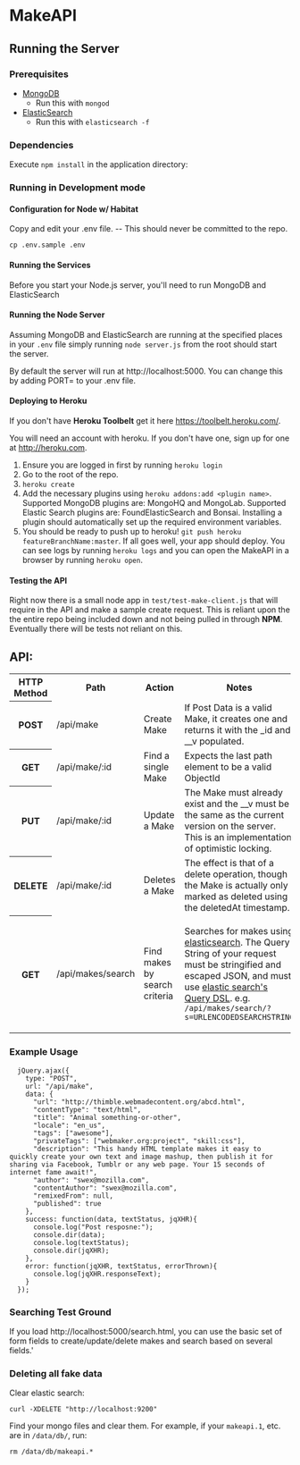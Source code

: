# MakeAPI

## Running the Server

### Prerequisites

- [MongoDB](http://www.mongodb.org/)
  - Run this with `mongod`
- [ElasticSearch](http://www.elasticsearch.org/)
  - Run this with `elasticsearch -f`

### Dependencies

Execute `npm install` in the application directory:


### Running in Development mode

#### Configuration for Node w/ Habitat

Copy and edit your .env file. -- This should never be committed to the repo.

```
cp .env.sample .env
```

#### Running the Services

Before you start your Node.js server, you'll need to run MongoDB and ElasticSearch

#### Running the Node Server

Assuming MongoDB and ElasticSearch are running at the specified places in your `.env` file simply running `node server.js` from the root should start the server.


By default the server will run at http://localhost:5000. You can change this by adding PORT=<port> to your .env file.

#### Deploying to Heroku

If you don't have **Heroku Toolbelt** get it here https://toolbelt.heroku.com/.

You will need an account with heroku. If you don't have one, sign up for one at http://heroku.com.

1. Ensure you are logged in first by running `heroku login`
2. Go to the root of the repo.
3. `heroku create`
4. Add the necessary plugins using `heroku addons:add <plugin name>`. Supported MongoDB plugins are: MongoHQ and MongoLab. Supported Elastic Search plugins are: FoundElasticSearch and Bonsai. Installing a plugin should automatically set up the required environment variables.
5. You should be ready to push up to heroku! `git push heroku featureBranchName:master`. If all goes well, your app should deploy. You can see logs by running `heroku logs` and you can open the MakeAPI in a browser by running `heroku open`.


#### Testing the API

Right now there is a small node app in `test/test-make-client.js` that will require in the API and make a sample create request. This is reliant upon the the entire repo being included down and not being pulled in through **NPM**. Eventually there will be tests not reliant on this.

## API:

<table>
  <tr>
    <th>HTTP Method</th>
    <th>Path</th>
    <th>Action</th>
    <th>Notes</th>
  </tr>
  <tr>
    <th>POST</th>
    <td>/api/make</td>
    <td>Create Make</td>
    <td>If Post Data is a valid Make, it creates one and returns it with the _id and __v populated.</td>
  </tr>
  <tr>
    <th>GET</th>
    <td>/api/make/:id</td>
    <td>Find a single Make</td>
    <td>Expects the last path element to be a valid ObjectId</td>
  </tr>
  <tr>
    <th>PUT</th>
    <td>/api/make/:id</td>
    <td>Update a Make</td>
    <td>The Make must already exist and the __v must be the same as the current version on the server. This is an implementation of optimistic locking.</td>
  </tr>
  <tr>
    <th>DELETE</th>
    <td>/api/make/:id</td>
    <td>Deletes a Make</td>
    <td>The effect is that of a delete operation, though the Make is actually only marked as deleted using the deletedAt timestamp.</td>
  </tr>
  <tr>
    <th>GET</th>
    <td>/api/makes/search</td>
    <td>Find makes by search criteria</td>
    <td><p>Searches for makes using <a href="http://www.elasticsearch.org">elasticsearch</a>. The Query String of your request must be stringified and escaped JSON, and must use <a href="http://www.elasticsearch.org/guide/reference/query-dsl/">elastic search's Query DSL</a>. e.g. <code>/api/makes/search/?s=URLENCODEDSEARCHSTRING</code></p></td>
  </tr>
</table>


### Example Usage

```
  jQuery.ajax({
    type: "POST",
    url: "/api/make",
    data: {
      "url": "http://thimble.webmadecontent.org/abcd.html",
      "contentType": "text/html",
      "title": "Animal something-or-other",
      "locale": "en_us",
      "tags": ["awesome"],
      "privateTags": ["webmaker.org:project", "skill:css"],
      "description": "This handy HTML template makes it easy to quickly create your own text and image mashup, then publish it for sharing via Facebook, Tumblr or any web page. Your 15 seconds of internet fame await!",
      "author": "swex@mozilla.com",
      "contentAuthor": "swex@mozilla.com",
      "remixedFrom": null,
      "published": true
    },
    success: function(data, textStatus, jqXHR){
      console.log("Post resposne:");
      console.dir(data);
      console.log(textStatus);
      console.dir(jqXHR);
    },
    error: function(jqXHR, textStatus, errorThrown){
      console.log(jqXHR.responseText);
    }
  });
```

### Searching Test Ground

If you load http://localhost:5000/search.html, you can use the basic set of form fields to create/update/delete makes and search based on several fields.'

### Deleting all fake data

Clear elastic search:

`curl -XDELETE "http://localhost:9200"`

Find your mongo files and clear them. For example, if your `makeapi.1`, etc. are in `/data/db/`, run:

`rm /data/db/makeapi.*`
